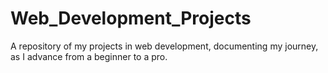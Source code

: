 # Web_Development_Projects
A repository of my projects in web development, documenting my journey, as I advance from a beginner to a pro.
